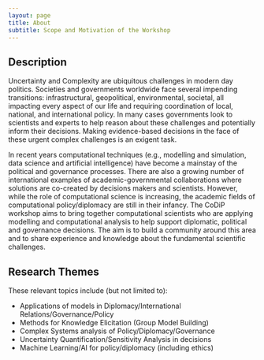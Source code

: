 ```yaml
---
layout: page
title: About
subtitle: Scope and Motivation of the Workshop
---
```


## Description 

Uncertainty and Complexity are ubiquitous challenges in modern day politics. Societies and governments worldwide face several impending transitions: infrastructural, geopolitical, environmental, societal, all impacting every aspect of our life and requiring coordination of local, national, and international policy. In many cases governments look to scientists and experts to help reason about these challenges and potentially inform their decisions. Making evidence-based decisions in the face of these urgent complex challenges is an exigent task. 

In recent years computational techniques (e.g., modelling and simulation, data science and artificial intelligence) have become a mainstay of the political and governance processes. There are also a growing number of international examples of academic-governmental collaborations where solutions are co-created by decisions makers and scientists. However, while the role of computational science is increasing, the academic fields of computational policy/diplomacy are still in their infancy. The CoDiP workshop aims to bring together computational scientists who are applying modelling and computational analysis to help support diplomatic, political and governance decisions. The aim is to build a community around this area and to share experience and knowledge about the fundamental scientific challenges. 


## Research Themes

These relevant topics include (but not limited to):
	
- Applications of models in Diplomacy/International Relations/Governance/Policy
- Methods for Knowledge Elicitation (Group Model Building)
- Complex Systems analysis of Policy/Diplomacy/Governance
- Uncertainty Quantification/Sensitivity Analysis in decisions
- Machine Learning/AI for policy/diplomacy (including ethics)

